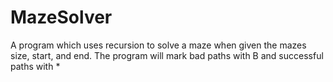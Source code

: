 # MazeSolver
A program which uses recursion to solve a maze when given the mazes size, start, and end. The program will mark bad paths with B and successful paths with *
